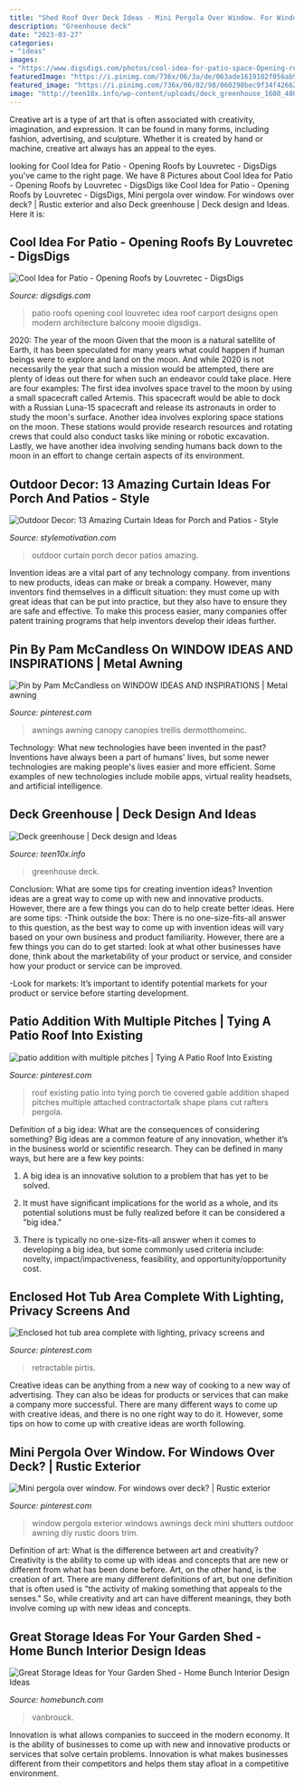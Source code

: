 ```yaml
---
title: "Shed Roof Over Deck Ideas - Mini Pergola Over Window. For Windows Over Deck?"
description: "Greenhouse deck"
date: "2023-03-27"
categories:
- "ideas"
images:
- "https://www.digsdigs.com/photos/cool-idea-for-patio-space-Opening-roofs-by-Louvretec-2-554x735.jpg"
featuredImage: "https://i.pinimg.com/736x/06/3a/de/063ade1619102f056ab9022bed27321a--window-awnings-wooden-window-awning.jpg"
featured_image: "https://i.pinimg.com/736x/06/02/98/060298bec9f34f42662374696d9574d5--patio-roof-backyard-patio.jpg"
image: "http://teen10x.info/wp-content/uploads/deck_greenhouse_1608_480_640.jpg"
---
```



Creative art is a type of art that is often associated with creativity, imagination, and expression. It can be found in many forms, including fashion, advertising, and sculpture. Whether it is created by hand or machine, creative art always has an appeal to the eyes.

	

		
looking for Cool Idea for Patio - Opening Roofs by Louvretec - DigsDigs you've came to the right page. We have 8 Pictures about Cool Idea for Patio - Opening Roofs by Louvretec - DigsDigs like Cool Idea for Patio - Opening Roofs by Louvretec - DigsDigs, Mini pergola over window. For windows over deck? | Rustic exterior and also Deck greenhouse | Deck design and Ideas. Here it is:
		
    
## Cool Idea For Patio - Opening Roofs By Louvretec - DigsDigs

<img loading=lazy src="https://www.digsdigs.com/photos/cool-idea-for-patio-space-Opening-roofs-by-Louvretec-2-554x735.jpg" onerror="this.onerror=null;this.src='https://tse3.mm.bing.net/th?id=OIP.FKIUjHjUpkzxYG97iLsMWAHaJ0&amp;pid=15.1';" alt="Cool Idea for Patio - Opening Roofs by Louvretec - DigsDigs">

_Source: digsdigs.com_

>patio roofs opening cool louvretec idea roof carport designs open modern architecture balcony mooie digsdigs. 

	

2020: The year of the moon
Given that the moon is a natural satellite of Earth, it has been speculated for many years what could happen if human beings were to explore and land on the moon. And while 2020 is not necessarily the year that such a mission would be attempted, there are plenty of ideas out there for when such an endeavor could take place. Here are four examples: 
The first idea involves space travel to the moon by using a small spacecraft called Artemis. This spacecraft would be able to dock with a Russian Luna-15 spacecraft and release its astronauts in order to study the moon's surface. 
Another idea involves exploring space stations on the moon. These stations would provide research resources and rotating crews that could also conduct tasks like mining or robotic excavation. 
Lastly, we have another idea involving sending humans back down to the moon in an effort to change certain aspects of its environment.

    
## Outdoor Decor: 13 Amazing Curtain Ideas For Porch And Patios - Style

<img loading=lazy src="https://homebnc.com/homeimg/2017/05/22-outdoor-curtain-ideas-homebnc.jpg" onerror="this.onerror=null;this.src='https://tse3.mm.bing.net/th?id=OIP._mL1Lv49XPeDObuYcIDHSgHaKo&amp;pid=15.1';" alt="Outdoor Decor: 13 Amazing Curtain Ideas for Porch and Patios - Style">

_Source: stylemotivation.com_

>outdoor curtain porch decor patios amazing. 

	

Invention ideas are a vital part of any technology company. from inventions to new products, ideas can make or break a company. However, many inventors find themselves in a difficult situation: they must come up with great ideas that can be put into practice, but they also have to ensure they are safe and effective. To make this process easier, many companies offer patent training programs that help inventors develop their ideas further.

    
## Pin By Pam McCandless On WINDOW IDEAS AND INSPIRATIONS | Metal Awning

<img loading=lazy src="https://i.pinimg.com/736x/d3/99/9d/d3999d056cbec012742c732052eb55fa.jpg" onerror="this.onerror=null;this.src='https://tse4.mm.bing.net/th?id=OIP.Cvt0-IivNuQi_KzH1CHnZgHaLD&amp;pid=15.1';" alt="Pin by Pam McCandless on WINDOW IDEAS AND INSPIRATIONS | Metal awning">

_Source: pinterest.com_

>awnings awning canopy canopies trellis dermotthomeinc. 

	

Technology: What new technologies have been invented in the past?
Inventions have always been a part of humans' lives, but some newer technologies are making people's lives easier and more efficient. Some examples of new technologies include mobile apps, virtual reality headsets, and artificial intelligence.

    
## Deck Greenhouse | Deck Design And Ideas

<img loading=lazy src="http://teen10x.info/wp-content/uploads/deck_greenhouse_1608_480_640.jpg" onerror="this.onerror=null;this.src='https://tse4.mm.bing.net/th?id=OIP.S8u0j2CiNVSK0-egn8IYlADYEg&amp;pid=15.1';" alt="Deck greenhouse | Deck design and Ideas">

_Source: teen10x.info_

>greenhouse deck. 

	

Conclusion: What are some tips for creating invention ideas?
Invention ideas are a great way to come up with new and innovative products. However, there are a few things you can do to help create better ideas. Here are some tips:
-Think outside the box: There is no one-size-fits-all answer to this question, as the best way to come up with invention ideas will vary based on your own business and product familiarity. However, there are a few things you can do to get started: look at what other businesses have done, think about the marketability of your product or service, and consider how your product or service can be improved.

-Look for markets: It’s important to identify potential markets for your product or service before starting development.

    
## Patio Addition With Multiple Pitches | Tying A Patio Roof Into Existing

<img loading=lazy src="https://i.pinimg.com/736x/06/02/98/060298bec9f34f42662374696d9574d5--patio-roof-backyard-patio.jpg" onerror="this.onerror=null;this.src='https://tse2.mm.bing.net/th?id=OIP.ZYvKNoiwdibPr5t4-AqOTgHaFj&amp;pid=15.1';" alt="patio addition with multiple pitches | Tying A Patio Roof Into Existing">

_Source: pinterest.com_

>roof existing patio into tying porch tie covered gable addition shaped pitches multiple attached contractortalk shape plans cut rafters pergola. 

	

Definition of a big idea: What are the consequences of considering something?
Big ideas are a common feature of any innovation, whether it’s in the business world or scientific research. They can be defined in many ways, but here are a few key points:
1. A big idea is an innovative solution to a problem that has yet to be solved.

2. It must have significant implications for the world as a whole, and its potential solutions must be fully realized before it can be considered a "big idea."

3. There is typically no one-size-fits-all answer when it comes to developing a big idea, but some commonly used criteria include: novelty, impact/impactiveness, feasibility, and opportunity/opportunity cost. 

    
## Enclosed Hot Tub Area Complete With Lighting, Privacy Screens And

<img loading=lazy src="https://i.pinimg.com/736x/82/e0/95/82e095150f6a43ff0582eb359c8d98f8.jpg" onerror="this.onerror=null;this.src='https://tse4.mm.bing.net/th?id=OIP.XVzHMg_WihAn0L7Ho43wIQHaE6&amp;pid=15.1';" alt="Enclosed hot tub area complete with lighting, privacy screens and">

_Source: pinterest.com_

>retractable pirtis. 

	

Creative ideas can be anything from a new way of cooking to a new way of advertising. They can also be ideas for products or services that can make a company more successful. There are many different ways to come up with creative ideas, and there is no one right way to do it. However, some tips on how to come up with creative ideas are worth following.

    
## Mini Pergola Over Window. For Windows Over Deck? | Rustic Exterior

<img loading=lazy src="https://i.pinimg.com/736x/06/3a/de/063ade1619102f056ab9022bed27321a--window-awnings-wooden-window-awning.jpg" onerror="this.onerror=null;this.src='https://tse2.mm.bing.net/th?id=OIP.NEFoKhpNyNWesAvisAP6IAHaJ3&amp;pid=15.1';" alt="Mini pergola over window. For windows over deck? | Rustic exterior">

_Source: pinterest.com_

>window pergola exterior windows awnings deck mini shutters outdoor awning diy rustic doors trim. 

	

Definition of art: What is the difference between art and creativity?
Creativity is the ability to come up with ideas and concepts that are new or different from what has been done before. Art, on the other hand, is the creation of art. There are many different definitions of art, but one definition that is often used is "the activity of making something that appeals to the senses." So, while creativity and art can have different meanings, they both involve coming up with new ideas and concepts.

    
## Great Storage Ideas For Your Garden Shed - Home Bunch Interior Design Ideas

<img loading=lazy src="https://homebunch.com/wp-content/uploads/Shed-Ideas.-Shed-Design-.jpg" onerror="this.onerror=null;this.src='https://tse2.mm.bing.net/th?id=OIP.wf5ENaBEL4InLM-3J5yBgwHaJ-&amp;pid=15.1';" alt="Great Storage Ideas for Your Garden Shed - Home Bunch Interior Design Ideas">

_Source: homebunch.com_

>vanbrouck. 

	

Innovation is what allows companies to succeed in the modern economy. It is the ability of businesses to come up with new and innovative products or services that solve certain problems. Innovation is what makes businesses different from their competitors and helps them stay afloat in a competitive environment.


